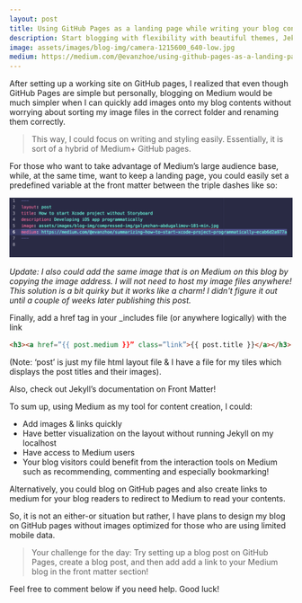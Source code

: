 ```yaml
---
layout: post
title: Using GitHub Pages as a landing page while writing your blog contents on Medium
description: Start blogging with flexibility with beautiful themes, Jekyll, custom domain and DNS provider of your choice.
image: assets/images/blog-img/camera-1215600_640-low.jpg
medium: https://medium.com/@evanzhoe/using-github-pages-as-a-landing-page-while-creating-blog-contents-on-medium-7efd4028bec0
---
```


After setting up a working site on GitHub pages, I realized that even though GitHub Pages are simple but personally, blogging on Medium would be much simpler when I can quickly add images onto my blog contents without worrying about sorting my image files in the correct folder and renaming them correctly.

>This way, I could focus on writing and styling easily. Essentially, it is sort of a hybrid of Medium+ GitHub pages.


For those who want to take advantage of Medium’s large audience base, while, at the same time, want to keep a landing page, you could easily set a predefined variable at the front matter between the triple dashes like so:

![front-matter-example](assets/images/blog-img/front-matter-example.png)


_Update: I also could add the same image that is on Medium on this blog by copying the image address. I will not need to host my image files anywhere! This solution is a bit quirky but it works like a charm! I didn't figure it out until a couple of weeks later publishing this post._

Finally, add a href tag in your _includes file (or anywhere logically) with the link
```html
<h3><a href=”{{ post.medium }}” class=”link”>{{ post.title }}</a></h3>
```
(Note: ‘post’ is just my file html layout file & I have a file for my tiles which displays the post titles and their images).

Also, check out Jekyll’s documentation on Front Matter!

To sum up, using Medium as my tool for content creation, I could:

* Add images & links quickly  
* Have better visualization on the layout without running Jekyll on my localhost  
* Have access to Medium users  
* Your blog visitors could benefit from the interaction tools on Medium such as recommending, commenting and especially bookmarking!

Alternatively, you could blog on GitHub pages and also create links to medium for your blog readers to redirect to Medium to read your contents.

So, it is not an either-or situation but rather, I have plans to design my blog on GitHub pages without images optimized for those who are using limited mobile data.

> Your challenge for the day: Try setting up a blog post on GitHub Pages, create a blog post, and then add add a link to your Medium blog in the front matter section!

Feel free to comment below if you need help. Good luck!
